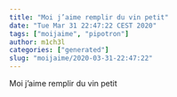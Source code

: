 ```yaml
---
title: "Moi j’aime remplir du vin petit"
date: "Tue Mar 31 22:47:22 CEST 2020"
tags: ["moijaime", "pipotron"]
author: m1ch3l
categories: ["generated"]
slug: "moijaime/2020-03-31-22:47:22"
---
```


Moi j’aime remplir du vin petit
